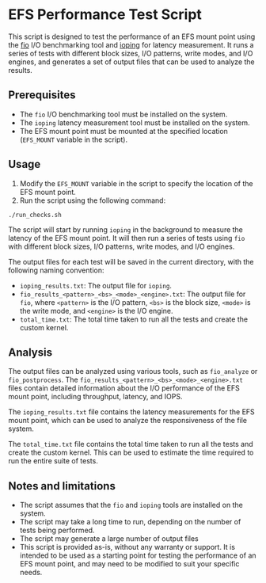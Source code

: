 EFS Performance Test Script
==========================

This script is designed to test the performance of an EFS mount point using the [fio](https://github.com/axboe/fio) I/O benchmarking tool  and [ioping](https://github.com/koct9i/ioping) for latency measurement. It runs a series of tests with different block sizes, I/O patterns, write modes, and I/O engines, and generates a set of output files that can be used to analyze the results.

Prerequisites
-------------

* The `fio` I/O benchmarking tool must be installed on the system.
* The `ioping` latency measurement tool must be installed on the system.
* The EFS mount point must be mounted at the specified location (`EFS_MOUNT` variable in the script).

Usage
-----

1. Modify the `EFS_MOUNT` variable in the script to specify the location of the EFS mount point.
2. Run the script using the following command:

```
./run_checks.sh
```

The script will start by running `ioping` in the background to measure the latency of the EFS mount point. It will then run a series of tests using `fio` with different block sizes, I/O patterns, write modes, and I/O engines.

The output files for each test will be saved in the current directory, with the following naming convention:

* `ioping_results.txt`: The output file for `ioping`.
* `fio_results_<pattern>_<bs>_<mode>_<engine>.txt`: The output file for `fio`, where `<pattern>` is the I/O pattern, `<bs>` is the block size, `<mode>` is the write mode, and `<engine>` is the I/O engine.
* `total_time.txt`: The total time taken to run all the tests and create the custom kernel.

Analysis
--------

The output files can be analyzed using various tools, such as `fio_analyze` or `fio_postprocess`. The `fio_results_<pattern>_<bs>_<mode>_<engine>.txt` files contain detailed information about the I/O performance of the EFS mount point, including throughput, latency, and IOPS.

The `ioping_results.txt` file contains the latency measurements for the EFS mount point, which can be used to analyze the responsiveness of the file system.

The `total_time.txt` file contains the total time taken to run all the tests and create the custom kernel. This can be used to estimate the time required to run the entire suite of tests.

Notes and limitations
-----------

* The script assumes that the `fio` and `ioping` tools are installed on the system.
* The script may take a long time to run, depending on the number of tests being performed.
* The script may generate a large number of output files
* This script is provided as-is, without any warranty or support. It is intended to be used as a starting point for testing the performance of an EFS mount point, and may need to be modified to suit your specific needs.
